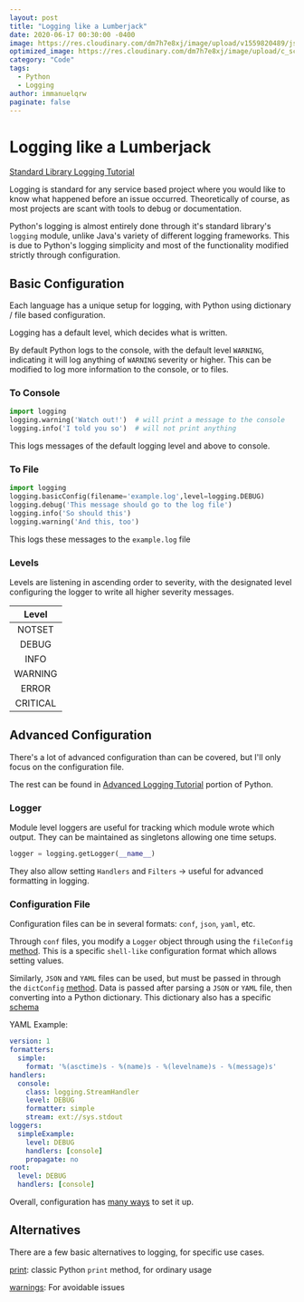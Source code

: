 ```yaml
---
layout: post
title: "Logging like a Lumberjack"
date: 2020-06-17 00:30:00 -0400
image: https://res.cloudinary.com/dm7h7e8xj/image/upload/v1559820489/js-code_n83m7a.jpg
optimized_image: https://res.cloudinary.com/dm7h7e8xj/image/upload/c_scale,w_380/v1559820489/js-code_n83m7a.jpg
category: "Code"
tags:
  - Python
  - Logging
author: immanuelqrw
paginate: false
---
```

# Logging like a Lumberjack

[Standard Library Logging Tutorial](https://docs.python.org/3/howto/logging.html)

Logging is standard for any service based project where you would like to know what happened before an issue occurred. Theoretically of course, as most projects are scant with tools to debug or documentation.

Python's logging is almost entirely done through it's standard library's `logging` module, unlike Java's variety of different logging frameworks. This is due to Python's logging simplicity and most of the functionality modified strictly through configuration.

## Basic Configuration

Each language has a unique setup for logging, with Python using dictionary / file based configuration.

Logging has a default level, which decides what is written.

By default Python logs to the console, with the default level `WARNING`, indicating it will log anything of `WARNING` severity or higher. This can be modified to log more information to the console, or to files.

### To Console
```python
import logging
logging.warning('Watch out!')  # will print a message to the console
logging.info('I told you so')  # will not print anything
```

This logs messages of the default logging level and above to console.

### To File
```python
import logging
logging.basicConfig(filename='example.log',level=logging.DEBUG)
logging.debug('This message should go to the log file')
logging.info('So should this')
logging.warning('And this, too')
```

This logs these messages to the `example.log` file

### Levels

Levels are listening in ascending order to severity, with the designated level configuring the logger to write all higher severity messages.

| Level |
|:-----:|
| NOTSET |
| DEBUG |
| INFO |
| WARNING |
| ERROR |
| CRITICAL |

## Advanced Configuration

There's a lot of advanced configuration than can be covered, but I'll only focus on the configuration file.

The rest can be found in [Advanced Logging Tutorial](https://docs.python.org/3/howto/logging.html#advanced-logging-tutorial) portion of Python.

### Logger

Module level loggers are useful for tracking which module wrote which output. They can be maintained as singletons allowing one time setups.

```python
logger = logging.getLogger(__name__)
```

They also allow setting `Handlers` and `Filters` &rarr; useful for advanced formatting in logging.

### Configuration File

Configuration files can be in several formats: `conf`, `json`, `yaml`, etc.

Through `conf` files, you modify a `Logger` object through using the `fileConfig` [method](https://docs.python.org/3/library/logging.config.html#logging.config.fileConfig). This is a specific `shell-like` configuration format which allows setting values.

Similarly, `JSON` and `YAML` files can be used, but must be passed in through the `dictConfig` [method](https://docs.python.org/3/library/logging.config.html#logging.config.dictConfig). Data is passed after parsing a `JSON` or `YAML` file, then converting into a Python dictionary. This dictionary also has a specific [schema](https://docs.python.org/3/library/logging.config.html#dictionary-schema-details)

YAML Example:
```yaml
version: 1
formatters:
  simple:
    format: '%(asctime)s - %(name)s - %(levelname)s - %(message)s'
handlers:
  console:
    class: logging.StreamHandler
    level: DEBUG
    formatter: simple
    stream: ext://sys.stdout
loggers:
  simpleExample:
    level: DEBUG
    handlers: [console]
    propagate: no
root:
  level: DEBUG
  handlers: [console]
```

Overall, configuration has [many ways](https://docs.python.org/3/library/logging.config.html) to set it up.


## Alternatives

There are a few basic alternatives to logging, for specific use cases.

[print](https://docs.python.org/3/library/functions.html#print): classic Python `print` method, for ordinary usage

[warnings](https://docs.python.org/3/library/warnings.html): For avoidable issues

